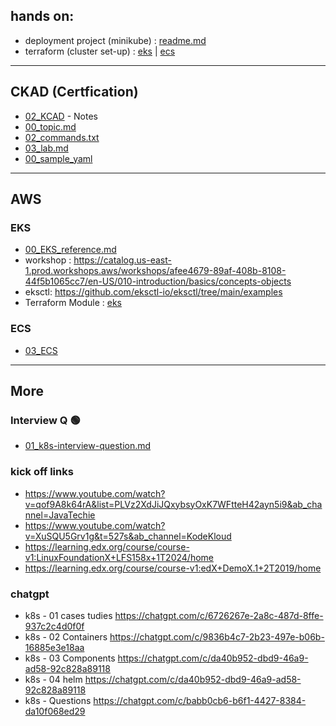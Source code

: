 ## hands on:
- deployment project (minikube) : [readme.md](../deployment/readme.md)
- terraform (cluster set-up) :  [eks](../04_terraform/project/aws-config-maps/03_outbound/modules/eks)  | [ecs](../04_terraform/project/aws-config-maps/03_outbound/modules/ecs)

---
## CKAD (Certfication)
- [02_KCAD](02_KCAD) - Notes
- [00_topic.md](02_KCAD/00_certification-topic)
- [02_commands.txt](02_KCAD/02_commands.txt)
- [03_lab.md](02_KCAD/03_lab.md)
- [00_sample_yaml](02_KCAD/00_sample_yaml)

---
## AWS
### EKS
- [00_EKS_reference.md](04_EKS/00_EKS_reference.md)
- workshop : https://catalog.us-east-1.prod.workshops.aws/workshops/afee4679-89af-408b-8108-44f5b1065cc7/en-US/010-introduction/basics/concepts-objects
- eksctl: https://github.com/eksctl-io/eksctl/tree/main/examples
- Terraform Module : [eks](../04_terraform/project/aws-config-maps/03_outbound/modules/eks)

### ECS
- [03_ECS](03_ECS)

---
## More
### Interview Q :green_circle:
- [01_k8s-interview-question.md](01_k8s-interview-question.md)

### kick off links
- https://www.youtube.com/watch?v=qof9A8k64rA&list=PLVz2XdJiJQxybsyOxK7WFtteH42ayn5i9&ab_channel=JavaTechie
- https://www.youtube.com/watch?v=XuSQU5Grv1g&t=527s&ab_channel=KodeKloud
- https://learning.edx.org/course/course-v1:LinuxFoundationX+LFS158x+1T2024/home
- https://learning.edx.org/course/course-v1:edX+DemoX.1+2T2019/home

### chatgpt
- k8s - 01 cases tudies https://chatgpt.com/c/6726267e-2a8c-487d-8ffe-937c2c4d0f0f
- k8s - 02 Containers https://chatgpt.com/c/9836b4c7-2b23-497e-b06b-16885e3e18aa
- k8s - 03 Components https://chatgpt.com/c/da40b952-dbd9-46a9-ad58-92c828a89118
- k8s - 04 helm https://chatgpt.com/c/da40b952-dbd9-46a9-ad58-92c828a89118
- k8s - Questions https://chatgpt.com/c/babb0cb6-b6f1-4427-8384-da10f068ed29